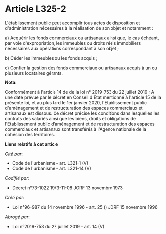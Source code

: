 # Article L325-2

L'établissement public peut accomplir tous actes de disposition et d'administration nécessaires à la réalisation de son objet
et notamment :

a) Acquérir les fonds commerciaux ou artisanaux ainsi que, le cas échéant, par voie d'expropriation, les immeubles ou droits
réels immobiliers nécessaires aux opérations correspondant à son objet ;

b) Céder les immeubles ou les fonds acquis ;

c) Confier la gestion des fonds commerciaux ou artisanaux acquis à un ou plusieurs locataires gérants.

**Nota:**

Conformément à l'article 14 de de la loi n° 2019-753 du 22 juillet 2019 : A une date prévue par le décret en Conseil d'Etat
mentionné à l'article 15 de la présente loi, et au plus tard le 1er janvier 2020, l'Etablissement public d'aménagement et de
restructuration des espaces commerciaux et artisanaux est dissous. Ce décret précise les conditions dans lesquelles les
contrats des salariés ainsi que les biens, droits et obligations de l'Etablissement public d'aménagement et de
restructuration des espaces commerciaux et artisanaux sont transférés à l'Agence nationale de la cohésion des territoires.

**Liens relatifs à cet article**

_Cité par_:

  - Code de l'urbanisme - art. L321-1 (V)
  - Code de l'urbanisme - art. L321-14 (V)

_Codifié par_:

  - Décret n°73-1022 1973-11-08 JORF 13 novembre 1973

_Créé par_:

  - Loi n°96-987 du 14 novembre 1996 - art. 25 () JORF 15 novembre 1996

_Abrogé par_:

  - Loi n°2019-753 du 22 juillet 2019 - art. 14 (V)
